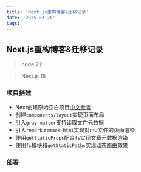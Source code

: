 ```yaml
---
title: 'Next.js重构博客&迁移记录'
date: '2025-03-26'
tags: ''
---
```


## Next.js重构博客&迁移记录
> node 22

> Next.js 15

### 项目搭建

* Next创建原始空白项目[中文参考](https://www.nextjs.cn/learn/basics/create-nextjs-app/setup)
* 创建`components/layout`实现页面布局
* 引入`gray-matter`支持读取文件元数据
* 引入`remark`,`remark-html`实现对md文件的页面渲染
* 使用`getStaticProps`配合`fs`实现文章元数据渲染
* 使用`fs`模块和`getStaticPaths`实现动态路由效果

### 部署


